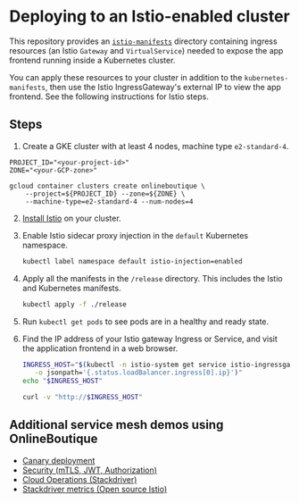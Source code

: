 # Deploying to an Istio-enabled cluster 

This repository provides an [`istio-manifests`](/istio-manifests) directory containing ingress resources (an Istio `Gateway` and `VirtualService`) needed to expose the app frontend running inside a Kubernetes cluster.

You can apply these resources to your cluster in addition to the `kubernetes-manifests`, then use the Istio IngressGateway's external IP to view the app frontend. See the following instructions for Istio steps.   

## Steps
 
1. Create a GKE cluster with at least 4 nodes, machine type `e2-standard-4`. 

```
PROJECT_ID="<your-project-id>"
ZONE="<your-GCP-zone>"

gcloud container clusters create onlineboutique \
    --project=${PROJECT_ID} --zone=${ZONE} \
    --machine-type=e2-standard-4 --num-nodes=4
```

2. [Install Istio](https://istio.io/latest/docs/setup/getting-started/) on your cluster. 

3. Enable Istio sidecar proxy injection in the `default` Kubernetes namespace. 

   ```sh
   kubectl label namespace default istio-injection=enabled
   ```

4. Apply all the manifests in the `/release` directory. This includes the Istio and Kubernetes manifests. 

   ```sh
   kubectl apply -f ./release 
   ```

5. Run `kubectl get pods` to see pods are in a healthy and ready state.

6. Find the IP address of your Istio gateway Ingress or Service, and visit the
   application frontend in a web browser.

   ```sh
   INGRESS_HOST="$(kubectl -n istio-system get service istio-ingressgateway \
      -o jsonpath='{.status.loadBalancer.ingress[0].ip}')"
   echo "$INGRESS_HOST"
   ```

   ```sh
   curl -v "http://$INGRESS_HOST"
   ```


## Additional service mesh demos using OnlineBoutique 

- [Canary deployment](https://github.com/GoogleCloudPlatform/istio-samples/tree/master/istio-canary-gke)
- [Security (mTLS, JWT, Authorization)](https://github.com/GoogleCloudPlatform/istio-samples/tree/master/security-intro)
- [Cloud Operations (Stackdriver)](https://github.com/GoogleCloudPlatform/istio-samples/tree/master/istio-stackdriver)
- [Stackdriver metrics (Open source Istio)](https://github.com/GoogleCloudPlatform/istio-samples/tree/master/stackdriver-metrics)


